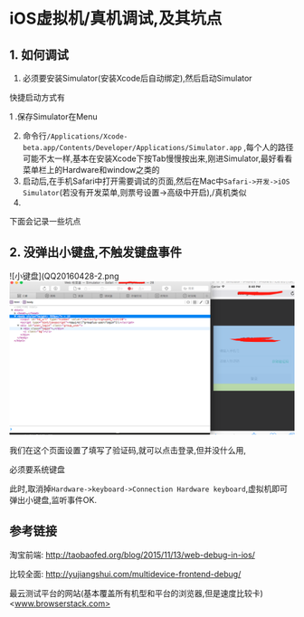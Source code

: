 # iOS虚拟机/真机调试,及其坑点

## 1. 如何调试

1. 必须要安装Simulator(安装Xcode后自动绑定),然后启动Simulator

  快捷启动方式有
  
  1 .保存Simulator在Menu

  2. 命令行`/Applications/Xcode-beta.app/Contents/Developer/Applications/Simulator.app` ,每个人的路径可能不太一样,基本在安装Xcode下按Tab慢慢按出来,刚进Simulator,最好看看菜单栏上的Hardware和window之类的
2. 启动后,在手机Safari中打开需要调试的页面,然后在Mac中`Safari->开发->iOS Simulator`(若没有开发菜单,则票号设置->高级中开启),/真机类似
3. 

下面会记录一些坑点

## 2. 没弹出小键盘,不触发键盘事件

![小键盘](QQ20160428-2.png![](QQ20160428-3.png)

我们在这个页面设置了填写了验证码,就可以点击登录,但并没什么用,

必须要系统键盘

此时,取消掉`Hardware->keyboard->Connection Hardware keyboard`,虚拟机即可弹出小键盘,监听事件OK.


## 参考链接

淘宝前端: <http://taobaofed.org/blog/2015/11/13/web-debug-in-ios/>

比较全面: <http://yujiangshui.com/multidevice-frontend-debug/>

最云测试平台的网站(基本覆盖所有机型和平台的浏览器,但是速度比较卡) <www.browserstack.com>